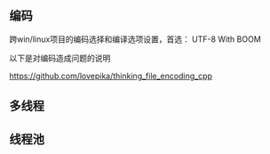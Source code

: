 ﻿## 编码

跨win/linux项目的编码选择和编译选项设置，首选： UTF-8 With BOOM

以下是对编码造成问题的说明

https://github.com/lovepika/thinking_file_encoding_cpp



## 多线程

## 线程池
